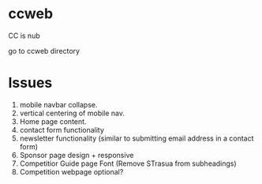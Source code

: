 # ccweb
CC is nub

go to ccweb directory

# Issues

1. mobile navbar collapse. 
2. vertical centering of mobile nav.
3. Home page content.
4. contact form functionality
5. newsletter functionality (similar to submitting email address in a contact form)
6. Sponsor page design + responsive
7. Competitior Guide page Font (Remove STrasua from subheadings)
8. Competition webpage optional?

